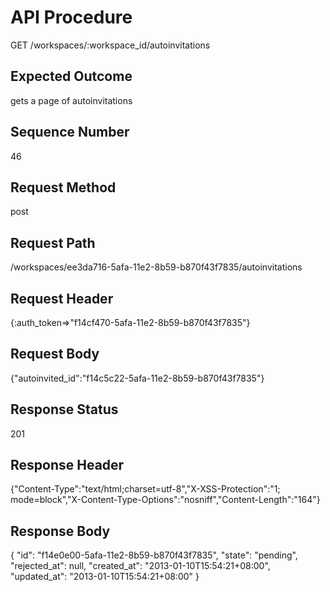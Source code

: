 # API Procedure
GET /workspaces/:workspace_id/autoinvitations
## Expected Outcome
gets a page of autoinvitations
## Sequence Number
46
## Request Method
post
## Request Path
/workspaces/ee3da716-5afa-11e2-8b59-b870f43f7835/autoinvitations
## Request Header
{:auth_token=>"f14cf470-5afa-11e2-8b59-b870f43f7835"}
## Request Body
{"autoinvited_id":"f14c5c22-5afa-11e2-8b59-b870f43f7835"}

## Response Status
201
## Response Header
{"Content-Type":"text/html;charset=utf-8","X-XSS-Protection":"1; mode=block","X-Content-Type-Options":"nosniff","Content-Length":"164"}

## Response Body
{
  "id": "f14e0e00-5afa-11e2-8b59-b870f43f7835",
  "state": "pending",
  "rejected_at": null,
  "created_at": "2013-01-10T15:54:21+08:00",
  "updated_at": "2013-01-10T15:54:21+08:00"
}
